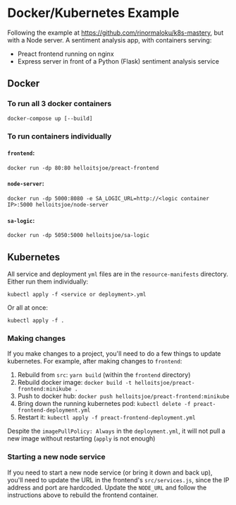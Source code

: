 # Docker/Kubernetes Example

Following the example at https://github.com/rinormaloku/k8s-mastery, but with a Node server. A
sentiment analysis app, with containers serving:

- Preact frontend running on nginx
- Express server in front of a Python (Flask) sentiment analysis service

## Docker

### To run all 3 docker containers

```
docker-compose up [--build]
```

### To run containers individually

#### `frontend`:

```
docker run -dp 80:80 helloitsjoe/preact-frontend
```

#### `node-server`:

```
docker run -dp 5000:8080 -e SA_LOGIC_URL=http://<logic container IP>:5000 helloitsjoe/node-server
```

#### `sa-logic`:

```
docker run -dp 5050:5000 helloitsjoe/sa-logic
```

## Kubernetes

All service and deployment `yml` files are in the `resource-manifests` directory. Either run them individually:

```
kubectl apply -f <service or deployment>.yml
```

Or all at once:

```
kubectl apply -f .
```

### Making changes

If you make changes to a project, you'll need to do a few things to update kubernetes. For example, after making changes to `frontend`:

1. Rebuild from `src`: `yarn build` (within the `frontend` directory)
2. Rebuild docker image: `docker build -t helloitsjoe/preact-frontend:minikube .`
3. Push to docker hub: `docker push helloitsjoe/preact-frontend:minikube`
4. Bring down the running kubernetes pod: `kubectl delete -f preact-frontend-deployment.yml`
5. Restart it: `kubectl apply -f preact-frontend-deployment.yml`

Despite the `imagePullPolicy: Always` in the `deployment.yml`, it will not pull a new image without restarting (`apply` is not enough)

### Starting a new node service

If you need to start a new node service (or bring it down and back up), you'll need to update the URL in the frontend's `src/services.js`, since the IP address and port are hardcoded. Update the `NODE_URL` and follow the instructions above to rebuild the frontend container.
